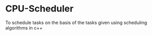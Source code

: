 # CPU-Scheduler
 To schedule tasks on the basis of the tasks given using scheduling algorithms in c++

